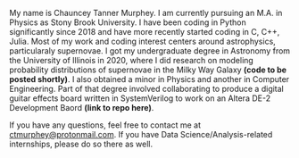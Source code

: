 My name is Chauncey Tanner Murphey. I am currently pursuing an M.A. in Physics as Stony Brook University. I have been coding in Python significantly since 2018 and have more recently started coding in C, C++, Julia. Most of my work and coding interest centers around astrophysics, particularaly supernovae.
I got my undergraduate degree in Astronomy from the University of Illinois in 2020, where I did research on modeling probability distributions of supernovae in the Milky Way Galaxy **(code to be posted shortly)**. I also obtained a minor in Physics and another in Computer Engineering. Part of that degree involved collaborating to produce a digital guitar effects board written in SystemVerilog to work on an Altera DE-2 Development Baord **(link to repo here)**. 

If you have any questions, feel free to contact me at ctmurphey@protonmail.com. If you have Data Science/Analysis-related internships, please do so there as well.
